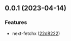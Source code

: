 ## 0.0.1 (2023-04-14)


### Features

* next-fetchx ([22d8222](https://github.com/hemengke1997/next-fetchx/commit/22d8222dffd1625c50cb5f9d6a54bd56caf08d7d))



